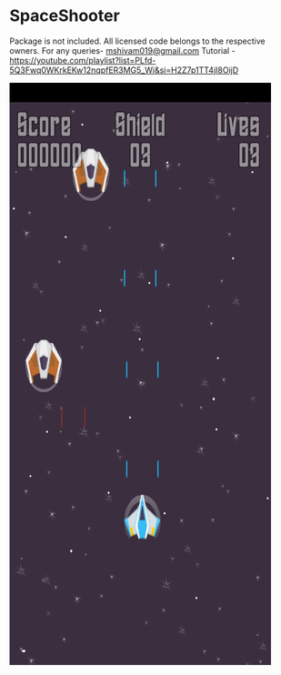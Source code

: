 # SpaceShooter
 

Package is not included.
All licensed code belongs to the respective owners. For any queries- mshivam019@gmail.com 
Tutorial - https://youtube.com/playlist?list=PLfd-5Q3Fwq0WKrkEKw12nqpfER3MG5_Wi&si=H2Z7p1TT4jI8OijD


![Screenshot](https://raw.githubusercontent.com/mshivam019/SpaceShooter/master/screenshot.jpg?raw=true "Sceenshot")